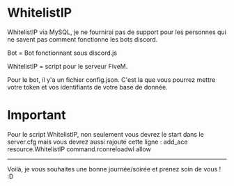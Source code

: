 # WhitelistIP

WhitelistIP via MySQL, je ne fournirai pas de support pour les personnes qui ne savent pas comment fonctionne les bots discord.

Bot = Bot fonctionnant sous discord.js

WhitelistIP = script pour le serveur FiveM.

Pour le bot, il y'a un fichier config.json. C'est la que vous pourrez mettre votre token et vos identifiants de votre base de donnée.

# Important

Pour le script WhitelistIP, non seulement vous devrez le start dans le server.cfg mais vous devrez aussi rajouté cette ligne : add_ace resource.WhitelistIP command.rconreloadwl allow

---

Voilà, je vous souhaites une bonne journée/soirée et prenez soin de vous ! :D
